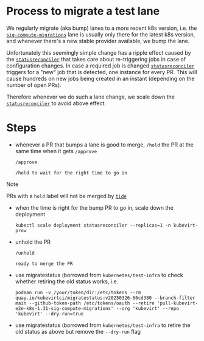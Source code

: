 # Process to migrate a test lane

We regularly migrate (aka bump) lanes to a more recent k8s version, i.e. the [`sig-compute-migrations`] lane is usually only there for the latest k8s version, and whenever there's a new stable provider available, we bump the lane.

Unfortunately this seemingly simple change has a ripple effect caused by the [`statusreconciler`] that takes care about re-triggering jobs in case of configuration changes. In case a required job is changed [`statusreconciler`] triggers for a "new" job that is detected, one instance for every PR. This will cause hundreds on new jobs being created in an instant (depending on the number of open PRs).

Therefore whenever we do such a lane change, we scale down the [`statusreconciler`] to avoid above effect.

# Steps

* whenever a PR that bumps a lane is good to merge, `/hold` the PR at the same time when it gets `/approve`

      /approve

      /hold to wait for the right time to go in
> [!NOTE]
> PRs with a `hold` label will not be merged by [`tide`]
* when the time is right for the bump PR to go in, scale down the deployment

      kubectl scale deployment statusreconciler --replicas=1 -n kubevirt-prow
* unhold the PR

      /unhold

      ready to merge the PR
* use migratestatus (borrowed from `kubernetes/test-infra` to check whether retiring the old status works, i.e.

      podman run -v /your/token/dir:/etc/tokens --rm quay.io/kubevirtci/migratestatus:v20250326-66cd380 --branch-filter main --github-token-path /etc/tokens/oauth --retire 'pull-kubevirt-e2e-k8s-1.31-sig-compute-migrations' --org 'kubevirt' --repo 'kubevirt' --dry-run=true
* use migratestatus (borrowed from `kubernetes/test-infra` to retire the old status as above but remove the `--dry-run` flag

[`statusreconciler`]: https://docs.prow.k8s.io/docs/components/optional/status-reconciler/
[`tide`]: https://docs.prow.k8s.io/docs/components/core/tide/
[`sig-compute-migrations`]: https://github.com/kubevirt/project-infra/blob/66cd38052e41a0e24689c9edc4d834e12d3d8828/github/ci/prow-deploy/files/jobs/kubevirt/kubevirt/kubevirt-presubmits.yaml#L964
